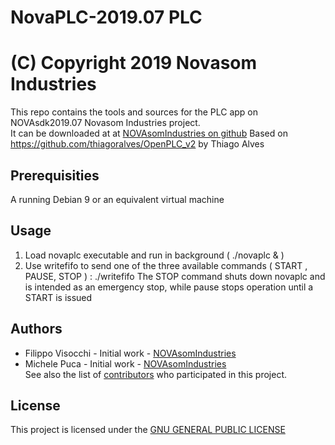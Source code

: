 # NovaPLC-2019.07 PLC
# (C) Copyright 2019 Novasom Industries
This repo contains the tools and sources for the PLC app on NOVAsdk2019.07 Novasom Industries 
project.  
It can be downloaded at at [NOVAsomIndustries on github](https://novasomindustries.github.io/Doc/)
Based on https://github.com/thiagoralves/OpenPLC_v2 by Thiago Alves

## Prerequisities
A running Debian 9 or an equivalent virtual machine

## Usage
1) Load novaplc executable and run in background ( ./novaplc & )
2) Use writefifo to send one of the three available commands ( START , PAUSE, STOP ) : ./writefifo <command>
   The STOP command shuts down novaplc and is intended as an emergency stop, while pause stops operation until a START is issued

## Authors
* Filippo Visocchi 	 - Initial work - [NOVAsomIndustries](http://www.novasomindustries.com)  
* Michele Puca     	 - Initial work - [NOVAsomIndustries](http://www.novasomindustries.com)  
See also the list of [contributors](https://github.com/NovasomIndustries/Doc/blob/master/contributors) who participated in this project.

## License
This project is licensed under the [GNU GENERAL PUBLIC LICENSE ](https://github.com/NovasomIndustries/Doc/blob/master/LICENSE.md)
